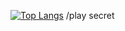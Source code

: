 [![Top Langs](https://github-readme-stats.vercel.app/api/top-langs/?username=pyrybjork&layout=compact)](https://github.com/anuraghazra/github-readme-stats)
/play secret

